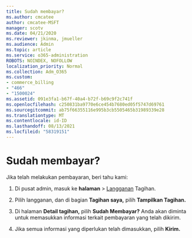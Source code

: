 ```yaml
---
title: Sudah membayar?
ms.author: cmcatee
author: cmcatee-MSFT
manager: scotv
ms.date: 04/21/2020
ms.reviewer: jkinma, jmueller
ms.audience: Admin
ms.topic: article
ms.service: o365-administration
ROBOTS: NOINDEX, NOFOLLOW
localization_priority: Normal
ms.collection: Adm_O365
ms.custom:
- commerce_billing
- "466"
- "1500024"
ms.assetid: 091e3fa1-b67f-40a4-b72f-b69c9f2c741f
ms.openlocfilehash: c250831ba9770e6ce454b7680ed05f5747d69761
ms.sourcegitcommit: ab75f66355116e995b3cb5505465b31989339e28
ms.translationtype: MT
ms.contentlocale: id-ID
ms.lasthandoff: 08/13/2021
ms.locfileid: "58319151"
---
```

# <a name="already-paid"></a>Sudah membayar?

Jika telah melakukan pembayaran, beri tahu kami:
  
1. Di pusat admin, masuk ke **halaman** \> [Langganan](https://go.microsoft.com/fwlink/p/?linkid=842054) Tagihan.

2. Pilih langganan, dan di bagian **Tagihan saya,** pilih **Tampilkan Tagihan.**

3. Di halaman **Detail tagihan,** pilih **Sudah Membayar?** Anda akan diminta untuk memasukkan informasi terkait pembayaran yang telah dikirim.

4. Jika semua informasi yang diperlukan telah dimasukkan, pilih **Kirim.**